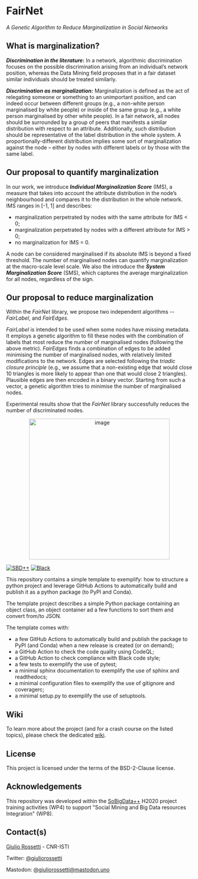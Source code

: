 # FairNet
_A Genetic Algorithm to Reduce Marginalization in Social Networks_

## What is marginalization?
**_Discrimination in the literature_:** In a network, algorithmic discrimination focuses on the possible discrimination arising from an individual’s network position, whereas the Data Mining field proposes that in a fair dataset similar individuals should be treated similarly.

**_Discrimination as marginalization:_** Marginalization is defined as the act of relegating someone or something to an unimportant position, and can indeed occur between different groups (e.g.,  a non-white person marginalised by white people) or inside of the same group (e.g., a white person marginalised by other white people). In a fair network, all nodes should be surrounded by a group of peers that manifests a similar distribution with respect to an attribute. Additionally, such distribution should be representative of the label distribution in the whole system. A proportionally-different distribution implies some sort of marginalization against the node – either by nodes with different labels or by those with the same label. 

## Our proposal to quantify marginalization

In our work, we introduce _**Individual Marginalization Score**_ (IMS), a measure that takes into account the attribute distribution in the node’s neighbourhood and compares it to the distribution in the whole network. IMS ranges in [-1, 1] and describes:
- marginalization perpetrated by nodes with the same attribute for IMS < 0;
- marginalization perpetrated by nodes with a different attribute for IMS > 0;
- no marginalization for IMS = 0. 

A node can be considered marginalised if its absolute IMS is beyond a fixed threshold. The number of marginalised nodes can quantify marginalization at the macro-scale level scale. We also the introduce the _**System Marginalization Score**_ (SMS), which captures the average marginalization for all nodes, regardless of the sign.

## Our proposal to reduce marginalization

Within the _FairNet_ library, we propose two independent algorithms -- _FairLabel_, and _FairEdges_.

_FairLabel_ is intended to be used when some nodes have missing metadata. It employs a genetic algorithm to fill these nodes with the combination of labels that most reduce the number of marginalised nodes (following the above metric).
_FairEdges_ finds a combination of edges to be added minimising the number of marginalised nodes, with relatively limited modifications to the network. Edges are selected following the _triadic closure principle_ (e.g., we assume that a non-existing edge that would close 10 triangles is more likely to appear than one that would close 2 triangles). Plausible edges are then encoded in a binary vector. Starting from such a vector, a genetic algorithm tries to minimise the number of marginalised nodes.
 
Experimental results show that the _FairNet_ library successfully reduces the number of discriminated nodes.

<p align="center">
<img width="380" alt="image" src="https://github.com/andreafailla/fairnet/assets/80719913/cb20b9a1-bf21-46c5-ba11-d065b985cd4a">
</p>





[![SBD++](https://img.shields.io/badge/Available%20on-SoBigData%2B%2B-green)](https://sobigdata.d4science.org/group/sobigdata-gateway/explore?siteId=20371853)
[![Black](https://img.shields.io/badge/code%20style-black-000000.svg)](https://github.com/psf/black)

This repository contains a simple template to exemplify: how to structure a python project and leverage GitHub Actions to automatically build and publish it as a python package (to PyPI and Conda).

The template project describes a simple Python package containing an object class, an object container ad a few functions to sort them and convert from/to JSON.

The template comes with:
- a few GitHub Actions to automatically build and publish the package to PyPI (and Conda) when a new release is created (or on demand);
- a GitHub Action to check the code quality using CodeQL;
- a GitHub Action to check compliance with Black code style;
- a few tests to exemplify the use of pytest;
- a minimal sphinx documentation to exemplify the use of sphinx and readthedocs;
- a minimal configuration files to exemplify the use of gitignore and coveragerc;
- a minimal setup.py to exemplify the use of setuptools.

## Wiki
To learn more about the project (and for a crash course on the listed topics), please check the dedicated [wiki](https://github.com/GiulioRossetti/Python-Project-Template/wiki).

## License
This project is licensed under the terms of the BSD-2-Clause license.

## Acknowledgements
This repository was developed within the [SoBigData++](https://sobigdata.d4science.org/group/sobigdata-gateway/explore?siteId=20371853) H2020 project training activities (WP4) to support "Social Mining and Big Data resources Integration" (WP8).

## Contact(s)
[Giulio Rossetti](mailto:giulio.rossetti@gmail.com) - CNR-ISTI 

Twitter: [@giuliorossetti](https://twitter.com/GiulioRossetti)

Mastodon: [@giuliorossetti@mastodon.uno](https://mastodon.uno/@giuliorossetti)

